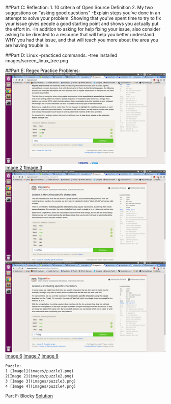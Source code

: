 ##Part C: Reflection:
    1. 10 criteria of Open Source Definition
    2. My two suggestions on "asking good questions"
        -Explain steps you've done in an attempt to solve your problem.  Showing that you've spent time to try to fix your issue gives people a good starting point and shows you actually put the effort in.
        -In addition to asking for help fixing your issue, also consider asking to be directed to a resource that will help you better understand WHY you had that issue, and that will teach you more about the area you are having trouble in.



##Part D: Linux
    -practiced commands.
    -tree installed images/screen_linux_tree.png

##Part E: Regex
    Practice Problems:
    ![Image 1](images/regex1.png)
    [Image 2](images/regex2.png)
    1[Image 3](images/regex3.png)
    ![Image 4](images/regex4.png)
    ![Image 5](images/regex5.png)
    [Image 6](images/regex6.png)
    [Image 7](images/regex7.png)
    [Image 8](images/regex8.png)

    Puzzle:
    1 [Image1](images/puzzle1.png)
    2[Image 2](images/puzzle2.png)
    3 [Image 3](images/puzzle3.png)
    4 [Image 4](images/puzzle4.png)


Part F: Blocky
    [Solution](images/blocky.png)
